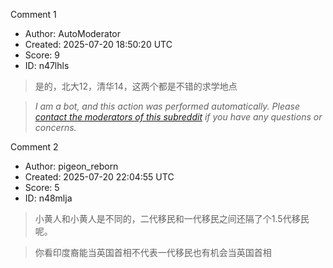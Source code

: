 Comment 1

- Author: AutoModerator
- Created: 2025-07-20 18:50:20 UTC
- Score: 9
- ID: n47lhls

> 是的，北大12，清华14，这两个都是不错的求学地点

> *I am a bot, and this action was performed automatically. Please [contact the moderators of this subreddit](/message/compose/?to=/r/iwanttorun) if you have any questions or concerns.*

Comment 2

- Author: pigeon_reborn
- Created: 2025-07-20 22:04:55 UTC
- Score: 5
- ID: n48mlja

> 小黄人和小黄人是不同的，二代移民和一代移民之间还隔了个1.5代移民呢。

> 你看印度裔能当英国首相不代表一代移民也有机会当英国首相
